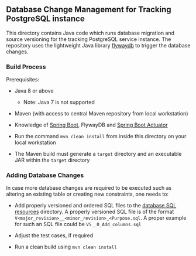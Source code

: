 ## Database Change Management for Tracking PostgreSQL instance
This directory contains Java code which runs database migration and source versioning for the tracking PostgreSQL service instance. The repository uses the lightweight Java library [flywaydb](https://flywaydb.org/) to trigger the database changes.

### Build Process

Prerequisites:
- Java 8 or above
  - Note: Java 7 is not supported
- Maven (with access to central Maven repository from local workstation)
- Knowledge of [Spring Boot](https://spring.io/projects/spring-boot), FlywayDB and [Spring Boot Actuator](https://www.baeldung.com/spring-boot-actuators)

- Run the command `mvn clean install` from inside this directory on your local workstation
- The Maven build must generate a `target` directory and an executable JAR within the `target` directory

### Adding Database Changes

In case more database changes are required to be executed such as altering an existing table or creating new constraints, one needs to:

- Add properly versioned and ordered SQL files to the [database SQL resources](src/main/resources/db/migration) directory. A properly versioned SQL file is of the format `V<major_revision>__<minor_revision>_<Purpose.sql`. A proper example for such an SQL file could be `V5__0_Add_columns.sql`

- Adjust the test cases, if required

- Run a clean build using `mvn clean install`
